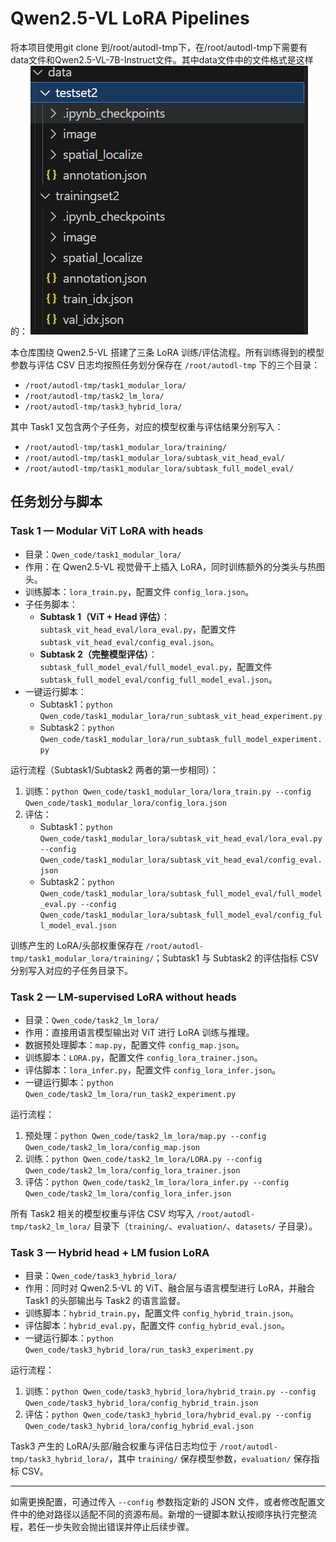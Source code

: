 # Qwen2.5-VL LoRA Pipelines

将本项目使用git clone 到/root/autodl-tmp下，在/root/autodl-tmp下需要有data文件和Qwen2.5-VL-7B-Instruct文件。其中data文件中的文件格式是这样的：
![图片](image.png)

本仓库围绕 Qwen2.5-VL 搭建了三条 LoRA 训练/评估流程。所有训练得到的模型参数与评估 CSV 日志均按照任务划分保存在 `/root/autodl-tmp` 下的三个目录：

- `/root/autodl-tmp/task1_modular_lora/`
- `/root/autodl-tmp/task2_lm_lora/`
- `/root/autodl-tmp/task3_hybrid_lora/`

其中 Task1 又包含两个子任务，对应的模型权重与评估结果分别写入：

- `/root/autodl-tmp/task1_modular_lora/training/`
- `/root/autodl-tmp/task1_modular_lora/subtask_vit_head_eval/`
- `/root/autodl-tmp/task1_modular_lora/subtask_full_model_eval/`

## 任务划分与脚本

### Task 1 — Modular ViT LoRA with heads
- 目录：`Qwen_code/task1_modular_lora/`
- 作用：在 Qwen2.5-VL 视觉骨干上插入 LoRA，同时训练额外的分类头与热图头。
- 训练脚本：`lora_train.py`，配置文件 `config_lora.json`。
- 子任务脚本：
  - **Subtask 1（ViT + Head 评估）**：`subtask_vit_head_eval/lora_eval.py`，配置文件 `subtask_vit_head_eval/config_eval.json`。
  - **Subtask 2（完整模型评估）**：`subtask_full_model_eval/full_model_eval.py`，配置文件 `subtask_full_model_eval/config_full_model_eval.json`。
- 一键运行脚本：
  - Subtask1：`python Qwen_code/task1_modular_lora/run_subtask_vit_head_experiment.py`
  - Subtask2：`python Qwen_code/task1_modular_lora/run_subtask_full_model_experiment.py`

运行流程（Subtask1/Subtask2 两者的第一步相同）：
1. 训练：`python Qwen_code/task1_modular_lora/lora_train.py --config Qwen_code/task1_modular_lora/config_lora.json`
2. 评估：
   - Subtask1：`python Qwen_code/task1_modular_lora/subtask_vit_head_eval/lora_eval.py --config Qwen_code/task1_modular_lora/subtask_vit_head_eval/config_eval.json`
   - Subtask2：`python Qwen_code/task1_modular_lora/subtask_full_model_eval/full_model_eval.py --config Qwen_code/task1_modular_lora/subtask_full_model_eval/config_full_model_eval.json`

训练产生的 LoRA/头部权重保存在 `/root/autodl-tmp/task1_modular_lora/training/`；Subtask1 与 Subtask2 的评估指标 CSV 分别写入对应的子任务目录下。

### Task 2 — LM-supervised LoRA without heads
- 目录：`Qwen_code/task2_lm_lora/`
- 作用：直接用语言模型输出对 ViT 进行 LoRA 训练与推理。
- 数据预处理脚本：`map.py`，配置文件 `config_map.json`。
- 训练脚本：`LORA.py`，配置文件 `config_lora_trainer.json`。
- 评估脚本：`lora_infer.py`，配置文件 `config_lora_infer.json`。
- 一键运行脚本：`python Qwen_code/task2_lm_lora/run_task2_experiment.py`

运行流程：
1. 预处理：`python Qwen_code/task2_lm_lora/map.py --config Qwen_code/task2_lm_lora/config_map.json`
2. 训练：`python Qwen_code/task2_lm_lora/LORA.py --config Qwen_code/task2_lm_lora/config_lora_trainer.json`
3. 评估：`python Qwen_code/task2_lm_lora/lora_infer.py --config Qwen_code/task2_lm_lora/config_lora_infer.json`

所有 Task2 相关的模型权重与评估 CSV 均写入 `/root/autodl-tmp/task2_lm_lora/` 目录下（`training/`、`evaluation/`、`datasets/` 子目录）。

### Task 3 — Hybrid head + LM fusion LoRA
- 目录：`Qwen_code/task3_hybrid_lora/`
- 作用：同时对 Qwen2.5-VL 的 ViT、融合层与语言模型进行 LoRA，并融合 Task1 的头部输出与 Task2 的语言监督。
- 训练脚本：`hybrid_train.py`，配置文件 `config_hybrid_train.json`。
- 评估脚本：`hybrid_eval.py`，配置文件 `config_hybrid_eval.json`。
- 一键运行脚本：`python Qwen_code/task3_hybrid_lora/run_task3_experiment.py`

运行流程：
1. 训练：`python Qwen_code/task3_hybrid_lora/hybrid_train.py --config Qwen_code/task3_hybrid_lora/config_hybrid_train.json`
2. 评估：`python Qwen_code/task3_hybrid_lora/hybrid_eval.py --config Qwen_code/task3_hybrid_lora/config_hybrid_eval.json`

Task3 产生的 LoRA/头部/融合权重与评估日志均位于 `/root/autodl-tmp/task3_hybrid_lora/`，其中 `training/` 保存模型参数，`evaluation/` 保存指标 CSV。

---

如需更换配置，可通过传入 `--config` 参数指定新的 JSON 文件，或者修改配置文件中的绝对路径以适配不同的资源布局。新增的一键脚本默认按顺序执行完整流程，若任一步失败会抛出错误并停止后续步骤。
